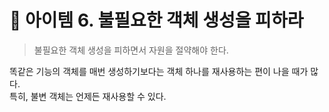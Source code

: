 # 🔗 아이템 6. 불필요한 객체 생성을 피하라

> 불필요한 객체 생성을 피하면서 자원을 절약해야 한다.

똑같은 기능의 객체를 매번 생성하기보다는 객체 하나를 재사용하는 편이 나을 때가 많다.  
특히, 불변 객체는 언제든 재사용할 수 있다.
